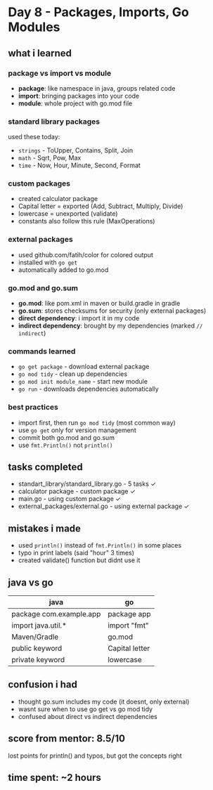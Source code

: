 # Day 8 - Packages, Imports, Go Modules

## what i learned

### package vs import vs module
- **package**: like namespace in java, groups related code
- **import**: bringing packages into your code
- **module**: whole project with go.mod file

### standard library packages
used these today:
- `strings` - ToUpper, Contains, Split, Join
- `math` - Sqrt, Pow, Max
- `time` - Now, Hour, Minute, Second, Format

### custom packages
- created calculator package
- Capital letter = exported (Add, Subtract, Multiply, Divide)
- lowercase = unexported (validate)
- constants also follow this rule (MaxOperations)

### external packages
- used github.com/fatih/color for colored output
- installed with `go get`
- automatically added to go.mod

### go.mod and go.sum
- **go.mod**: like pom.xml in maven or build.gradle in gradle
- **go.sum**: stores checksums for security (only external packages)
- **direct dependency**: i import it in my code
- **indirect dependency**: brought by my dependencies (marked `// indirect`)

### commands learned
- `go get package` - download external package
- `go mod tidy` - clean up dependencies
- `go mod init module_name` - start new module
- `go run` - downloads dependencies automatically

### best practices
- import first, then run `go mod tidy` (most common way)
- use `go get` only for version management
- commit both go.mod and go.sum
- use `fmt.Println()` not `println()`

## tasks completed
- standart_library/standard_library.go - 5 tasks ✓
- calculator package - custom package ✓
- main.go - using custom package ✓
- external_packages/external.go - using external package ✓

## mistakes i made
- used `println()` instead of `fmt.Println()` in some places
- typo in print labels (said "hour" 3 times)
- created validate() function but didnt use it

## java vs go
| java | go |
|------|-----|
| package com.example.app | package app |
| import java.util.* | import "fmt" |
| Maven/Gradle | go.mod |
| public keyword | Capital letter |
| private keyword | lowercase |

## confusion i had
- thought go.sum includes my code (it doesnt, only external)
- wasnt sure when to use go get vs go mod tidy
- confused about direct vs indirect dependencies

## score from mentor: 8.5/10
lost points for println() and typos, but got the concepts right

## time spent: ~2 hours
